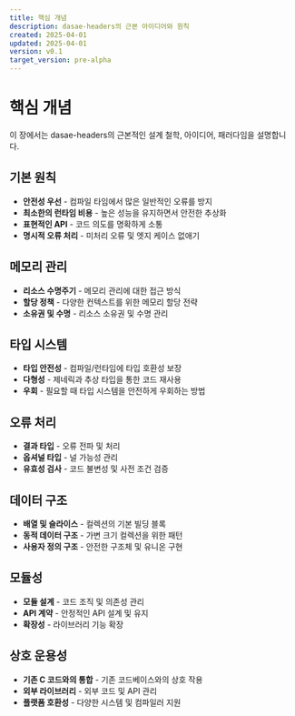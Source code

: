 ```yaml
---
title: 핵심 개념
description: dasae-headers의 근본 아이디어와 원칙
created: 2025-04-01
updated: 2025-04-01
version: v0.1
target_version: pre-alpha
---
```


# 핵심 개념

이 장에서는 dasae-headers의 근본적인 설계 철학, 아이디어, 패러다임을 설명합니다.

## 기본 원칙

- **안전성 우선** - 컴파일 타임에서 많은 일반적인 오류를 방지
- **최소한의 런타임 비용** - 높은 성능을 유지하면서 안전한 추상화
- **표현적인 API** - 코드 의도를 명확하게 소통
- **명시적 오류 처리** - 미처리 오류 및 엣지 케이스 없애기

## 메모리 관리

- **리소스 수명주기** - 메모리 관리에 대한 접근 방식
- **할당 정책** - 다양한 컨텍스트를 위한 메모리 할당 전략
- **소유권 및 수명** - 리소스 소유권 및 수명 관리

## 타입 시스템

- **타입 안전성** - 컴파일/런타임에 타입 호환성 보장
- **다형성** - 제네릭과 추상 타입을 통한 코드 재사용
- **우회** - 필요할 때 타입 시스템을 안전하게 우회하는 방법

## 오류 처리

- **결과 타입** - 오류 전파 및 처리
- **옵셔널 타입** - 널 가능성 관리
- **유효성 검사** - 코드 불변성 및 사전 조건 검증

## 데이터 구조

- **배열 및 슬라이스** - 컬렉션의 기본 빌딩 블록
- **동적 데이터 구조** - 가변 크기 컬렉션을 위한 패턴
- **사용자 정의 구조** - 안전한 구조체 및 유니온 구현

## 모듈성

- **모듈 설계** - 코드 조직 및 의존성 관리
- **API 계약** - 안정적인 API 설계 및 유지
- **확장성** - 라이브러리 기능 확장

## 상호 운용성

- **기존 C 코드와의 통합** - 기존 코드베이스와의 상호 작용
- **외부 라이브러리** - 외부 코드 및 API 관리
- **플랫폼 호환성** - 다양한 시스템 및 컴파일러 지원
